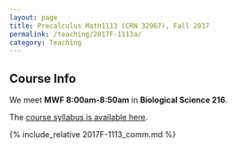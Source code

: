 ```yaml
---
layout: page
title: Precalculus Math1113 (CRN 32967), Fall 2017
permalink: /teaching/2017F-1113a/
category: Teaching
---
```

## Course Info
We meet **MWF 8:00am-8:50am** in **Biological Science 216**. 
<!--Office hours are **M
11:00am &ndash; 12:00pm**, **W 12:00pm &ndash; 1:00pm**, and **F 1:30pm &ndash;
2:30pm** in **Boyd 434H**.-->

The [course syllabus is available here](/static/syllabus2017Fa.pdf).

{% include_relative 2017F-1113_comm.md %}
